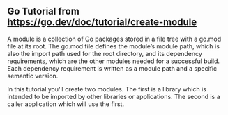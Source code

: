 ## Go Tutorial from https://go.dev/doc/tutorial/create-module

A module is a collection of Go packages stored in a file tree with a go.mod file at its root. The go.mod file defines the module’s module path, which is also the import path used for the root directory, and its dependency requirements, which are the other modules needed for a successful build. Each dependency requirement is written as a module path and a specific semantic version.

In this tutorial you'll create two modules. The first is a library which is intended to be imported by other libraries or applications. The second is a caller application which will use the first.
